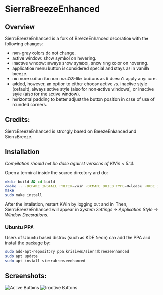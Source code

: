 # SierraBreezeEnhanced

## Overview

SierraBreezeEnhanced is a fork of BreezeEnhanced decoration with the following changes:

 * non-gray colors do not change.
 * active window: show symbol on hovering.
 * inactive window: always show symbol, show ring color on hovering.
 * application menu button is considered special and stays as in vanilla breeze.
 * no more option for non macOS-like buttons as it doesn't apply anymore.
 * added, however, an option to either choose active vs. inactive style (default), always active style (also for non-active windows), or inactive style (also for the active window).
 * horizontal padding to better adjust the button position in case of use of rounded corners.

## Credits:

SierraBreezeEnhanced is strongly based on BreezeEnhanced and SierraBreeze.

## Installation

*Compilation should not be done against versions of KWin < 5.14.*

Open a terminal inside the source directory and do:
```sh
mkdir build && cd build
cmake .. -DCMAKE_INSTALL_PREFIX=/usr -DCMAKE_BUILD_TYPE=Release -DKDE_INSTALL_LIBDIR=lib -DBUILD_TESTING=OFF -DKDE_INSTALL_USE_QT_SYS_PATHS=ON
make
sudo make install
```
After the intallation, restart KWin by logging out and in. Then, SierraBreezeEnhanced will appear in *System Settings &rarr; Application Style &rarr; Window Decorations*.

### Ubuntu PPA

Users of Ubuntu based distros (such as KDE Neon) can add the PPA and install the package by:

```sh
sudo add-apt-repository ppa:krisives/sierrabreezeenhanced
sudo apt update
sudo apt install sierrabreezeenhanced
```

## Screenshots:

![Active Buttons](screenshots/ActiveButtons.gif?raw=true "Active Buttons")
![Inactive Buttons](screenshots/InactiveButtons.gif?raw=true "Inactive Buttons")
